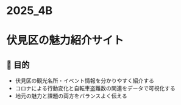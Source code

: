 # 2025_4B

# 伏見区の魅力紹介サイト

## 🎯 目的
- 伏見区の観光名所・イベント情報を分かりやすく紹介する
- コロナによる行動変化と自転車盗難数の関連をデータで可視化する
- 地元の魅力と課題の両方をバランスよく伝える

